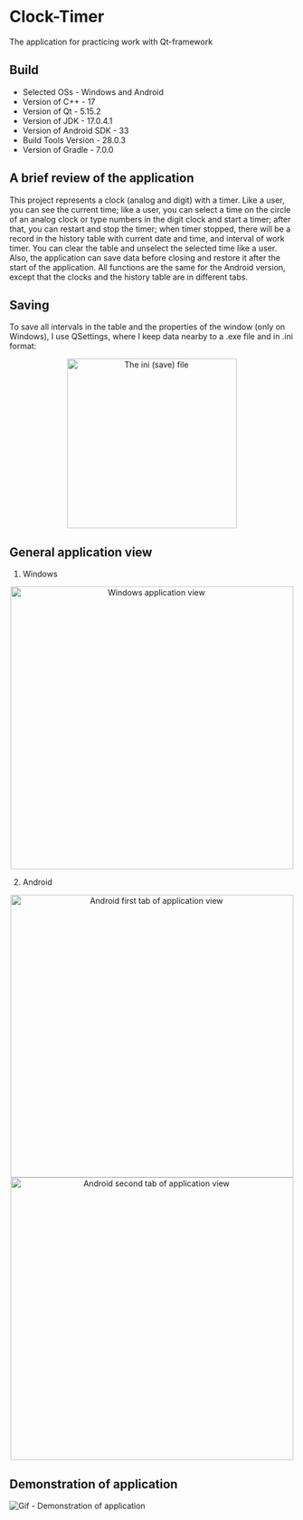 # Clock-Timer
The application for practicing work with Qt-framework

## Build
- Selected OSs - Windows and Android
- Version of C++ - 17
- Version of Qt - 5.15.2
- Version of JDK - 17.0.4.1
- Version of Android SDK - 33
- Build Tools Version - 28.0.3
- Version of Gradle - 7.0.0

## A brief review of the application
This project represents a clock (analog and digit) with a timer. Like a user, you can see the current time; like a user, you can select a time on the circle of an analog clock or type numbers in the digit clock and start a timer; after that, you can restart and stop the timer; when timer stopped, there will be a record in the history table with current date and time, and interval of work timer. You can clear the table and unselect the selected time like a user. Also, the application can save data before closing and restore it after the start of the application. All functions are the same for the Android version, except that the clocks and the history table are in different tabs.

## Saving
To save all intervals in the table and the properties of the window (only on Windows), I use QSettings, where I keep data nearby to a .exe file and in .ini format:
<p align="center">
  <img src="https://user-images.githubusercontent.com/34779566/210525743-803d6b23-1be3-4eff-9deb-133ce88a2147.png" height="300" alt="The ini (save) file">
</p>

## General application view
1. Windows
<p align="center">
  <img src="https://user-images.githubusercontent.com/34779566/210522171-aa16f168-29c9-46e8-8cce-f54841bfca54.png" height="500" alt="Windows application view">
</p>

2. Android
<p align="center">
  <img src="https://user-images.githubusercontent.com/34779566/210523696-ab8f00ac-3429-4bb4-afc9-55852160f0ab.png" height="500" alt="Android first tab of application view">
  <img src="https://user-images.githubusercontent.com/34779566/210524084-360100c2-7a7f-44ad-bdac-14ca00439754.png" height="500" alt="Android second tab of application view">
</p>

## Demonstration of application
![Gif - Demonstration of application](https://user-images.githubusercontent.com/34779566/210528258-73732432-ad5f-4dfd-a0e1-ce07ad03e7a1.gif)
